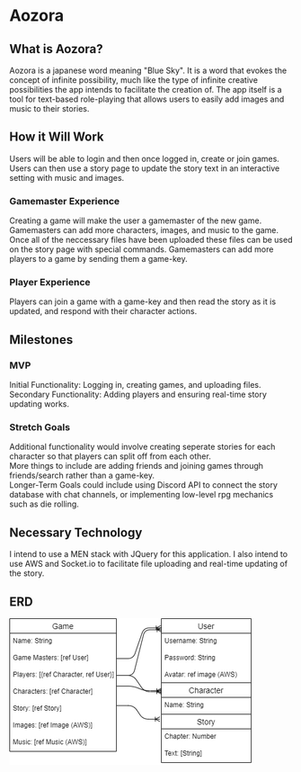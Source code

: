 # Aozora
## What is Aozora?
Aozora is a japanese word meaning "Blue Sky". It is a word that evokes the concept of infinite possibility, much like the type of infinite creative possibilities the app intends to facilitate the creation of.
The app itself is a tool for text-based role-playing that allows users to easily add images and music to their stories.
## How it Will Work
Users will be able to login and then once logged in, create or join games. Users can then use a story page to update the story text in an interactive setting with music and images.
### Gamemaster Experience
Creating a game will make the user a gamemaster of the new game. Gamemasters can add more characters, images, and music to the game. Once all of the neccessary files have been uploaded these files can be used on the story page with special commands. Gamemasters can add more players to a game by sending them a game-key.
### Player Experience
Players can join a game with a game-key and then read the story as it is updated, and respond with their character actions.
## Milestones
### MVP
Initial Functionality: Logging in, creating games, and uploading files.  
Secondary Functionality: Adding players and ensuring real-time story updating works.
### Stretch Goals
Additional functionality would involve creating seperate stories for each character so that players can split off from each other.  
More things to include are adding friends and joining games through friends/search rather than a game-key.  
Longer-Term Goals could include using Discord API to connect the story database with chat channels, or implementing low-level rpg mechanics such as die rolling.
## Necessary Technology
I intend to use a MEN stack with JQuery for this application. I also intend to use AWS and Socket.io to facilitate file uploading and real-time updating of the story.
## ERD
![ERD](ERD.png)
